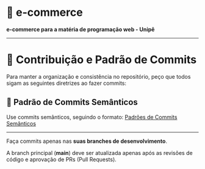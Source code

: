 # 🛒 e-commerce
**e-commerce para a matéria de programação web - Unipê**

---

# 📌 Contribuição e Padrão de Commits

Para manter a organização e consistência no repositório, peço que todos sigam as seguintes diretrizes ao fazer commits:

## 🔄 Padrão de Commits Semânticos
Use commits semânticos, seguindo o formato: [Padrões de Commits Semânticos](https://github.com/iuricode/padroes-de-commits)

---

Faça commits apenas nas **suas branches de desenvolvimento**.

A branch principal (**main**) deve ser atualizada apenas após as revisões de código e aprovação de PRs (Pull Requests).
